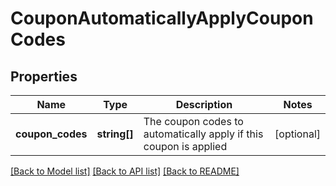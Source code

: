 # CouponAutomaticallyApplyCouponCodes

## Properties
Name | Type | Description | Notes
------------ | ------------- | ------------- | -------------
**coupon_codes** | **string[]** | The coupon codes to automatically apply if this coupon is applied | [optional] 

[[Back to Model list]](../README.md#documentation-for-models) [[Back to API list]](../README.md#documentation-for-api-endpoints) [[Back to README]](../README.md)


